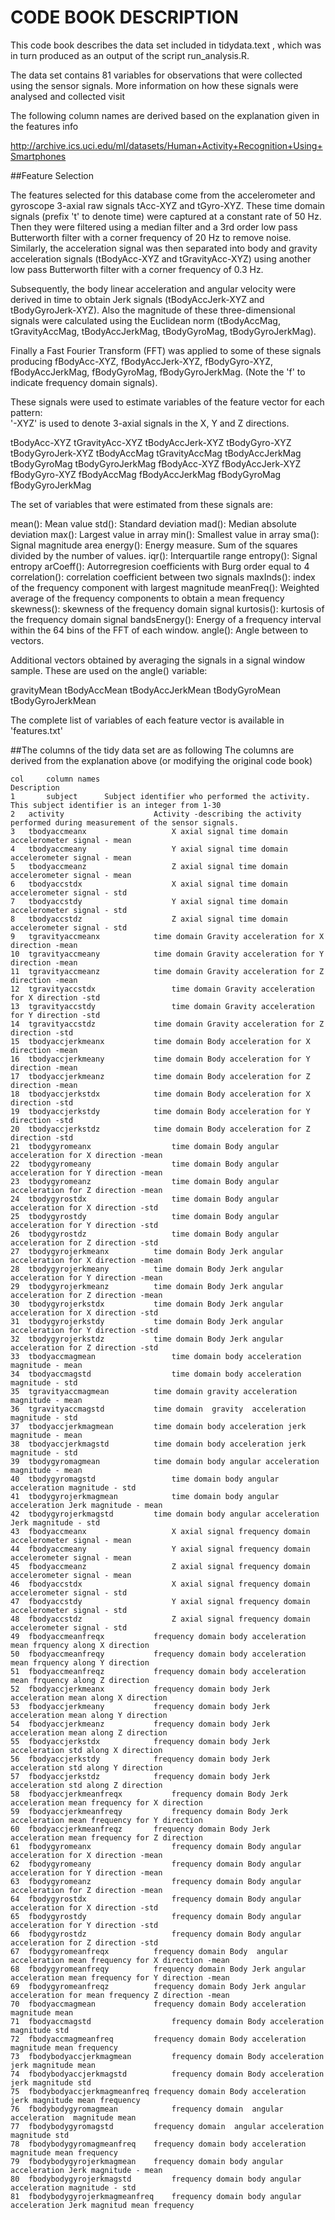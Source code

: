 # CODE BOOK DESCRIPTION
This code book describes the data set included in tidydata.text , which was in turn
produced as an output of the script run_analysis.R.

The data set contains 81 variables for observations that were collected using the
sensor signals. More information on how these signals were analysed and collected
visit

The following column names are derived based on the explanation given in the features info

http://archive.ics.uci.edu/ml/datasets/Human+Activity+Recognition+Using+Smartphones 


##Feature Selection 

The features selected for this database come from the accelerometer and gyroscope 3-axial raw signals tAcc-XYZ and tGyro-XYZ. These time domain signals (prefix 't' to denote time) were captured at a constant rate of 50 Hz. Then they were filtered using a median filter and a 3rd order low pass Butterworth filter with a corner frequency of 20 Hz to remove noise. Similarly, the acceleration signal was then separated into body and gravity acceleration signals (tBodyAcc-XYZ and tGravityAcc-XYZ) using another low pass Butterworth filter with a corner frequency of 0.3 Hz. 

Subsequently, the body linear acceleration and angular velocity were derived in time to obtain Jerk signals (tBodyAccJerk-XYZ and tBodyGyroJerk-XYZ). Also the magnitude of these three-dimensional signals were calculated using the Euclidean norm (tBodyAccMag, tGravityAccMag, tBodyAccJerkMag, tBodyGyroMag, tBodyGyroJerkMag). 

Finally a Fast Fourier Transform (FFT) was applied to some of these signals producing fBodyAcc-XYZ, fBodyAccJerk-XYZ, fBodyGyro-XYZ, fBodyAccJerkMag, fBodyGyroMag, fBodyGyroJerkMag. (Note the 'f' to indicate frequency domain signals). 

These signals were used to estimate variables of the feature vector for each pattern:  
'-XYZ' is used to denote 3-axial signals in the X, Y and Z directions.

tBodyAcc-XYZ
tGravityAcc-XYZ
tBodyAccJerk-XYZ
tBodyGyro-XYZ
tBodyGyroJerk-XYZ
tBodyAccMag
tGravityAccMag
tBodyAccJerkMag
tBodyGyroMag
tBodyGyroJerkMag
fBodyAcc-XYZ
fBodyAccJerk-XYZ
fBodyGyro-XYZ
fBodyAccMag
fBodyAccJerkMag
fBodyGyroMag
fBodyGyroJerkMag

The set of variables that were estimated from these signals are: 

mean(): Mean value
std(): Standard deviation
mad(): Median absolute deviation 
max(): Largest value in array
min(): Smallest value in array
sma(): Signal magnitude area
energy(): Energy measure. Sum of the squares divided by the number of values. 
iqr(): Interquartile range 
entropy(): Signal entropy
arCoeff(): Autorregresion coefficients with Burg order equal to 4
correlation(): correlation coefficient between two signals
maxInds(): index of the frequency component with largest magnitude
meanFreq(): Weighted average of the frequency components to obtain a mean frequency
skewness(): skewness of the frequency domain signal 
kurtosis(): kurtosis of the frequency domain signal 
bandsEnergy(): Energy of a frequency interval within the 64 bins of the FFT of each window.
angle(): Angle between to vectors.

Additional vectors obtained by averaging the signals in a signal window sample. These are used on the angle() variable:

gravityMean
tBodyAccMean
tBodyAccJerkMean
tBodyGyroMean
tBodyGyroJerkMean

The complete list of variables of each feature vector is available in 'features.txt'


##The columns of the tidy data set are as following
The columns are derived from the explanation above (or modifying the original code book)

```
col     column names	                                        Description 
1       subject	     Subject identifier who performed the activity. This subject identifier is an integer from 1-30
2	activity	                Activity -describing the activity performed during measurement of the sensor signals.
3	tbodyaccmeanx	                X axial signal time domain accelerometer signal - mean
4	tbodyaccmeany	                Y axial signal time domain accelerometer signal - mean
5	tbodyaccmeanz	                Z axial signal time domain accelerometer signal - mean
6	tbodyaccstdx	                X axial signal time domain accelerometer signal - std
7	tbodyaccstdy	                Y axial signal time domain accelerometer signal - std
8	tbodyaccstdz	                Z axial signal time domain accelerometer signal - std
9	tgravityaccmeanx        	time domain Gravity acceleration for X direction -mean
10	tgravityaccmeany        	time domain Gravity acceleration for Y direction -mean
11	tgravityaccmeanz        	time domain Gravity acceleration for Z direction -mean
12	tgravityaccstdx	                time domain Gravity acceleration for X direction -std
13	tgravityaccstdy	                time domain Gravity acceleration for Y direction -std
14	tgravityaccstdz         	time domain Gravity acceleration for Z direction -std
15	tbodyaccjerkmeanx       	time domain Body acceleration for X direction -mean
16	tbodyaccjerkmeany       	time domain Body acceleration for Y direction -mean
17	tbodyaccjerkmeanz	        time domain Body acceleration for Z direction -mean
18	tbodyaccjerkstdx        	time domain Body acceleration for X direction -std
19	tbodyaccjerkstdy	        time domain Body acceleration for Y direction -std
20	tbodyaccjerkstdz        	time domain Body acceleration for Z direction -std
21	tbodygyromeanx	                time domain Body angular acceleration for X direction -mean
22	tbodygyromeany	                time domain Body angular acceleration for Y direction -mean
23	tbodygyromeanz	                time domain Body angular acceleration for Z direction -mean
24	tbodygyrostdx	                time domain Body angular acceleration for X direction -std
25	tbodygyrostdy	                time domain Body angular acceleration for Y direction -std
26	tbodygyrostdz	                time domain Body angular acceleration for Z direction -std
27	tbodygyrojerkmeanx      	time domain Body Jerk angular acceleration for X direction -mean
28	tbodygyrojerkmeany      	time domain Body Jerk angular acceleration for Y direction -mean
29	tbodygyrojerkmeanz      	time domain Body Jerk angular acceleration for Z direction -mean
30	tbodygyrojerkstdx	        time domain Body Jerk angular acceleration for X direction -std
31	tbodygyrojerkstdy	        time domain Body Jerk angular acceleration for Y direction -std
32	tbodygyrojerkstdz       	time domain Body Jerk angular acceleration for Z direction -std
33	tbodyaccmagmean	                time domain body acceleration magnitude - mean
34	tbodyaccmagstd	                time domain body acceleration magnitude - std
35	tgravityaccmagmean	        time domain gravity acceleration magnitude - mean
36	tgravityaccmagstd	        time domain  gravity  acceleration magnitude - std
37	tbodyaccjerkmagmean	        time domain body acceleration jerk magnitude - mean
38	tbodyaccjerkmagstd	        time domain body acceleration jerk magnitude - std
39	tbodygyromagmean	        time domain body angular acceleration magnitude - mean
40	tbodygyromagstd	                time domain body angular acceleration magnitude - std
41	tbodygyrojerkmagmean	        time domain body angular acceleration Jerk magnitude - mean
42	tbodygyrojerkmagstd	        time domain body angular acceleration Jerk magnitude - std
43	fbodyaccmeanx	                X axial signal frequency domain accelerometer signal - mean
44	fbodyaccmeany	                Y axial signal frequency domain accelerometer signal - mean
45	fbodyaccmeanz	                Z axial signal frequency domain accelerometer signal - mean
46	fbodyaccstdx	                X axial signal frequency domain accelerometer signal - std
47	fbodyaccstdy	                Y axial signal frequency domain accelerometer signal - std
48	fbodyaccstdz	                Z axial signal frequency domain accelerometer signal - std
49	fbodyaccmeanfreqx	        frequency domain body acceleration mean frquency along X direction 
50	fbodyaccmeanfreqy	        frequency domain body acceleration mean frquency along Y direction 
51	fbodyaccmeanfreqz	        frequency domain body acceleration mean frquency along Z direction 
52	fbodyaccjerkmeanx	        frequency domain body Jerk acceleration mean along X direction 
53	fbodyaccjerkmeany	        frequency domain body Jerk acceleration mean along Y direction 
54	fbodyaccjerkmeanz	        frequency domain body Jerk acceleration mean along Z direction 
55	fbodyaccjerkstdx	        frequency domain body Jerk acceleration std along X direction 
56	fbodyaccjerkstdy	        frequency domain body Jerk acceleration std along Y direction 
57	fbodyaccjerkstdz	        frequency domain body Jerk acceleration std along Z direction 
58	fbodyaccjerkmeanfreqx	        frequency domain Body Jerk acceleration mean frequency for X direction 
59	fbodyaccjerkmeanfreqy	        frequency domain Body Jerk acceleration mean frequency for Y direction 
60	fbodyaccjerkmeanfreqz   	frequency domain Body Jerk acceleration mean frequency for Z direction 
61	fbodygyromeanx	                frequency domain Body angular acceleration for X direction -mean
62	fbodygyromeany	                frequency domain Body angular acceleration for Y direction -mean
63	fbodygyromeanz	                frequency domain Body angular acceleration for Z direction -mean
64	fbodygyrostdx	                frequency domain Body angular acceleration for X direction -std
65	fbodygyrostdy	                frequency domain Body angular acceleration for Y direction -std
66	fbodygyrostdz	                frequency domain Body angular acceleration for Z direction -std
67	fbodygyromeanfreqx	        frequency domain Body  angular acceleration mean frequency for X direction -mean
68	fbodygyromeanfreqy      	frequency domain Body Jerk angular acceleration mean frequency for Y direction -mean
69	fbodygyromeanfreqz	        frequency domain Body Jerk angular acceleration for mean frequency Z direction -mean
70	fbodyaccmagmean 	        frequency domain Body acceleration magnitude mean 
71	fbodyaccmagstd	                frequency domain Body acceleration magnitude std
72	fbodyaccmagmeanfreq     	frequency domain Body acceleration magnitude mean frequency
73	fbodybodyaccjerkmagmean	        frequency domain Body acceleration jerk magnitude mean 
74	fbodybodyaccjerkmagstd	        frequency domain Body acceleration jerk magnitude std
75	fbodybodyaccjerkmagmeanfreq	frequency domain Body acceleration jerk magnitude mean frequency
76	fbodybodygyromagmean	        frequency domain  angular acceleration  magnitude mean 
77	fbodybodygyromagstd       	frequency domain  angular acceleration  magnitude std
78	fbodybodygyromagmeanfreq	frequency domain body acceleration  magnitude mean frequency
79	fbodybodygyrojerkmagmean	frequency domain body angular acceleration Jerk magnitude - mean
80	fbodybodygyrojerkmagstd	        frequency domain body angular acceleration magnitude - std
81	fbodybodygyrojerkmagmeanfreq	frequency domain body angular acceleration Jerk magnitud mean frequency



```

 
